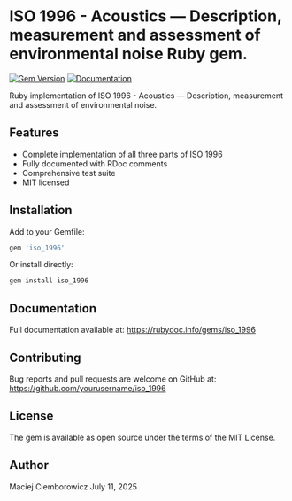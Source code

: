 
# ISO 1996 - Acoustics — Description, measurement and assessment of environmental noise Ruby gem.

[![Gem Version](https://badge.fury.io/rb/iso_1996.svg)](https://badge.fury.io/rb/iso_1996)
[![Documentation](https://img.shields.io/badge/docs-rdoc.info-blue)](https://rubydoc.info/gems/iso_1996)

Ruby implementation of ISO 1996 - Acoustics — Description, measurement and assessment of environmental noise.

## Features

- Complete implementation of all three parts of ISO 1996
- Fully documented with RDoc comments
- Comprehensive test suite
- MIT licensed

## Installation

Add to your Gemfile:

```ruby
gem 'iso_1996'
```

Or install directly:

```bash
gem install iso_1996
```

## Documentation
Full documentation available at:
https://rubydoc.info/gems/iso_1996

## Contributing
Bug reports and pull requests are welcome on GitHub at:
https://github.com/yourusername/iso_1996

## License
The gem is available as open source under the terms of the MIT License.

## Author
Maciej Ciemborowicz
July 11, 2025

